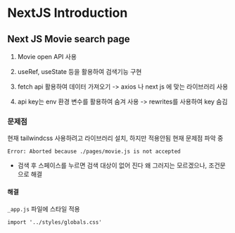 # NextJS Introduction

## Next JS Movie search page

1. Movie open API 사용

2. useRef, useState 등을 활용하여 검색기능 구현

3. fetch api 활용하여 데이터 가져오기
   -> axios 나 next js 에 맞는 라이브러리 사용

4. api key는 env 환경 변수를 활용하여 숨겨 사용
   -> rewrites를 사용하여 key 숨김

### 문제점

현재 tailwindcss 사용하려고 라이브러리 설치,
하지만 적용안됨
현재 문제점 파악 중

```
Error: Aborted because ./pages/movie.js is not accepted
```

- 검색 후 스페이스를 누르면 검색 대상이 없어 진다
  왜 그러지는 모르겠으나, 조건문으로 해결

#### 해결

`_app.js` 파일에 스타일 적용

```
import '../styles/globals.css'
```
